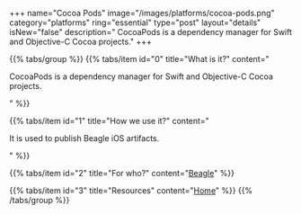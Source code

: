 +++
name="Cocoa Pods"
image="/images/platforms/cocoa-pods.png"
category="platforms"
ring="essential"
type="post"
layout="details"
isNew="false"
description=" CocoaPods is a dependency manager for Swift and Objective-C Cocoa projects."
+++

{{% tabs/group %}}
  {{% tabs/item id="0" title="What is it?" content="<p> CocoaPods is a dependency manager for Swift and Objective-C Cocoa projects.</p>" %}}

  {{% tabs/item id="1" title="How we use it?" content="<p>It is used to publish Beagle iOS artifacts.</p>" %}}

  {{% tabs/item id="2" title="For who?" content="<a href='https://usebeagle.io/' target='_blank'>Beagle</a>" %}}

  {{% tabs/item id="3" title="Resources" content="<a href='https://cocoapods.org/' target='_blank'>Home</a>" %}}
{{% /tabs/group %}}
